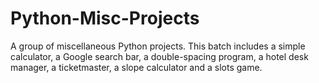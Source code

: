 # Python-Misc-Projects

A group of miscellaneous Python projects.  This batch includes a simple calculator, a Google search bar, a double-spacing program, 
a hotel desk manager, a ticketmaster, a slope calculator and a slots game.
